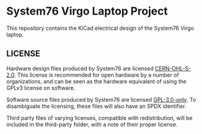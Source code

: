 # System76 Virgo Laptop Project

This repository contains the KiCad electrical design of the System76 Virgo laptop.

## LICENSE

Hardware design files produced by System76 are licensed [CERN-OHL-S-2.0](./LICENSE-HARDWARE).
This license is recommended for open hardware by a number of organizations, and
can be seen as the hardware equivalent of using the GPLv3 license on software.

Software source files produced by System76 are licensed [GPL-3.0-only](./LICENSE-SOFTWARE).
To disambiguate the licensing, these files will also have an SPDX identifier.

Third party files of varying licenses, compatible with redistribution, will be
included in the third-party folder, with a note of their proper license.

